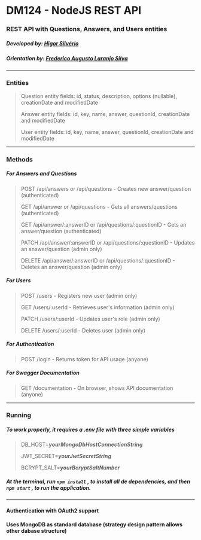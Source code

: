 # DM124 - NodeJS REST API

### REST API with Questions, Answers, and Users entities

##### Developed by: [Higor Silvério](https://github.com/higorasilverio)

##### Orientation by: [Frederico Augusto Laranjo Silva](https://github.com/fredllaranjo)

---

### Entities

> Question entity fields:
> id, status, description, options (nullable), creationDate and modifiedDate
>
> Answer entity fields:
> id, key, name, answer, questionId, creationDate and modifiedDate
>
> User entity fields:
> id, key, name, answer, questionId, creationDate and modifiedDate

---

### Methods

##### For Answers and Questions

> POST /api/answers or /api/questions - Creates new answer/question (authenticated)
>
> GET /api/answer or /api/questions - Gets all answers/questions (authenticated)
>
> GET /api/answer/:answerID or /api/questions/:questionID - Gets an answer/question (authenticated)
>
> PATCH /api/answer/:answerID or /api/questions/:questionID - Updates an answer/question (admin only)
>
> DELETE /api/answer/:answerID or /api/questions/:questionID - Deletes an answer/question (admin only)

##### For Users

> POST /users - Registers new user (admin only)
>
> GET /users/:userId - Retrieves user's information (admin only)
>
> PATCH /users/:userId - Updates user's role (admin only)
>
> DELETE /users/:userId - Deletes user (admin only)

##### For Authentication

> POST /login - Returns token for API usage (anyone)

##### For Swagger Documentation

> GET /documentation - On browser, shows API documentation (anyone)

---

### Running

##### To work properly, it requires a .env file with three simple variables

> DB_HOST=**_yourMongoDbHostConnectionString_**
>
> JWT_SECRET=**_yourJwtSecretString_**
>
> BCRYPT_SALT=**_yourBcryptSaltNumber_**

##### At the terminal, run `npm install` , to install all de dependencies, and then `npm start` , to run the application.

---

#### Authentication with OAuth2 support

#### Uses MongoDB as standard database (strategy design pattern allows other dabase structure)
